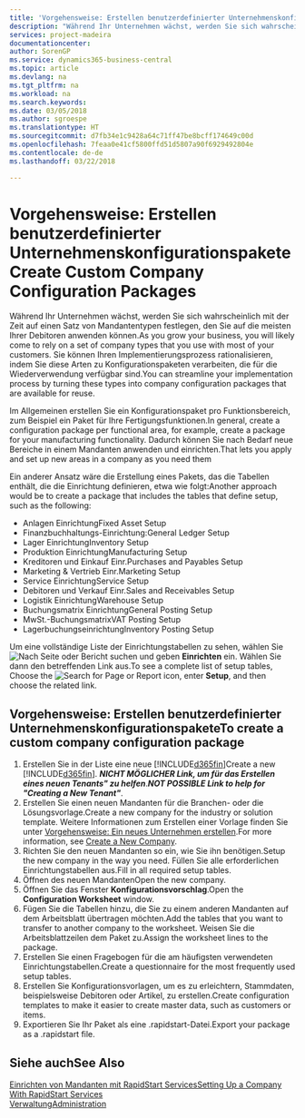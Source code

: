 ```yaml
---
title: 'Vorgehensweise: Erstellen benutzerdefinierter Unternehmenskonfigurationspakete | Microsoft Docs'
description: "Während Ihr Unternehmen wächst, werden Sie sich wahrscheinlich mit der Zeit auf einen Satz von Mandantentypen festlegen, den Sie auf die meisten Ihrer Debitoren anwenden können. Sie können Ihren Implementierungsprozess rationalisieren, indem Sie diese Arten zu Konfigurationspaketen verarbeiten, die für die Wiederverwendung verfügbar sind."
services: project-madeira
documentationcenter: 
author: SorenGP
ms.service: dynamics365-business-central
ms.topic: article
ms.devlang: na
ms.tgt_pltfrm: na
ms.workload: na
ms.search.keywords: 
ms.date: 03/05/2018
ms.author: sgroespe
ms.translationtype: HT
ms.sourcegitcommit: d7fb34e1c9428a64c71ff47be8bcff174649c00d
ms.openlocfilehash: 7feaa0e41cf5800ffd51d5807a90f6929492804e
ms.contentlocale: de-de
ms.lasthandoff: 03/22/2018

---
```

# <a name="create-custom-company-configuration-packages"></a><span data-ttu-id="230d5-104">Vorgehensweise: Erstellen benutzerdefinierter Unternehmenskonfigurationspakete</span><span class="sxs-lookup"><span data-stu-id="230d5-104">Create Custom Company Configuration Packages</span></span>
<span data-ttu-id="230d5-105">Während Ihr Unternehmen wächst, werden Sie sich wahrscheinlich mit der Zeit auf einen Satz von Mandantentypen festlegen, den Sie auf die meisten Ihrer Debitoren anwenden können.</span><span class="sxs-lookup"><span data-stu-id="230d5-105">As you grow your business, you will likely come to rely on a set of company types that you use with most of your customers.</span></span> <span data-ttu-id="230d5-106">Sie können Ihren Implementierungsprozess rationalisieren, indem Sie diese Arten zu Konfigurationspaketen verarbeiten, die für die Wiederverwendung verfügbar sind.</span><span class="sxs-lookup"><span data-stu-id="230d5-106">You can streamline your implementation process by turning these types into company configuration packages that are available for reuse.</span></span>  

<span data-ttu-id="230d5-107">Im Allgemeinen erstellen Sie ein Konfigurationspaket pro Funktionsbereich, zum Beispiel ein Paket für Ihre Fertigungsfunktionen.</span><span class="sxs-lookup"><span data-stu-id="230d5-107">In general, create a configuration package per functional area, for example, create a package for your manufacturing functionality.</span></span> <span data-ttu-id="230d5-108">Dadurch können Sie nach Bedarf neue Bereiche in einem Mandanten anwenden und einrichten.</span><span class="sxs-lookup"><span data-stu-id="230d5-108">That lets you apply and set up new areas in a company as you need them</span></span>  

<span data-ttu-id="230d5-109">Ein anderer Ansatz wäre die Erstellung eines Pakets, das die Tabellen enthält, die die Einrichtung definieren, etwa wie folgt:</span><span class="sxs-lookup"><span data-stu-id="230d5-109">Another approach would be to create a package that includes the tables that define setup, such as the following:</span></span>  

-   <span data-ttu-id="230d5-110">Anlagen Einrichtung</span><span class="sxs-lookup"><span data-stu-id="230d5-110">Fixed Asset Setup</span></span>  
-   <span data-ttu-id="230d5-111">Finanzbuchhaltungs-Einrichtung:</span><span class="sxs-lookup"><span data-stu-id="230d5-111">General Ledger Setup</span></span>  
-   <span data-ttu-id="230d5-112">Lager Einrichtung</span><span class="sxs-lookup"><span data-stu-id="230d5-112">Inventory Setup</span></span>  
-   <span data-ttu-id="230d5-113">Produktion Einrichtung</span><span class="sxs-lookup"><span data-stu-id="230d5-113">Manufacturing Setup</span></span>  
-   <span data-ttu-id="230d5-114">Kreditoren und Einkauf Einr.</span><span class="sxs-lookup"><span data-stu-id="230d5-114">Purchases and Payables Setup</span></span>  
-   <span data-ttu-id="230d5-115">Marketing & Vertrieb Einr.</span><span class="sxs-lookup"><span data-stu-id="230d5-115">Marketing Setup</span></span>  
-   <span data-ttu-id="230d5-116">Service Einrichtung</span><span class="sxs-lookup"><span data-stu-id="230d5-116">Service Setup</span></span>  
-   <span data-ttu-id="230d5-117">Debitoren und Verkauf Einr.</span><span class="sxs-lookup"><span data-stu-id="230d5-117">Sales and Receivables Setup</span></span>  
-   <span data-ttu-id="230d5-118">Logistik Einrichtung</span><span class="sxs-lookup"><span data-stu-id="230d5-118">Warehouse Setup</span></span>  
-   <span data-ttu-id="230d5-119">Buchungsmatrix Einrichtung</span><span class="sxs-lookup"><span data-stu-id="230d5-119">General Posting Setup</span></span>  
-   <span data-ttu-id="230d5-120">MwSt.-Buchungsmatrix</span><span class="sxs-lookup"><span data-stu-id="230d5-120">VAT Posting Setup</span></span>  
-   <span data-ttu-id="230d5-121">Lagerbuchungseinrichtung</span><span class="sxs-lookup"><span data-stu-id="230d5-121">Inventory Posting Setup</span></span>  

<span data-ttu-id="230d5-122">Um eine vollständige Liste der Einrichtungstabellen zu sehen, wählen Sie ![Nach Seite oder Bericht suchen](media/ui-search/search_small.png "Nach Seite oder Bericht suchen") und geben **Einrichten** ein. Wählen Sie dann den betreffenden Link aus.</span><span class="sxs-lookup"><span data-stu-id="230d5-122">To see a complete list of setup tables, Choose the ![Search for Page or Report](media/ui-search/search_small.png "Search for Page or Report icon") icon, enter **Setup**, and then choose the related link.</span></span>  

## <a name="to-create-a-custom-company-configuration-package"></a><span data-ttu-id="230d5-123">Vorgehensweise: Erstellen benutzerdefinierter Unternehmenskonfigurationspakete</span><span class="sxs-lookup"><span data-stu-id="230d5-123">To create a custom company configuration package</span></span>  
1.  <span data-ttu-id="230d5-124">Erstellen Sie in der Liste eine neue [!INCLUDE[d365fin](includes/d365fin_md.md)]</span><span class="sxs-lookup"><span data-stu-id="230d5-124">Create a new [!INCLUDE[d365fin](includes/d365fin_md.md)].</span></span> <span data-ttu-id="230d5-125">***NICHT MÖGLICHER Link, um für das Erstellen eines neuen Tenants" zu helfen***.</span><span class="sxs-lookup"><span data-stu-id="230d5-125">***NOT POSSIBLE Link to help for "Creating a New Tenant"***.</span></span>   
2.  <span data-ttu-id="230d5-126">Erstellen Sie einen neuen Mandanten für die Branchen- oder die Lösungsvorlage.</span><span class="sxs-lookup"><span data-stu-id="230d5-126">Create a new company for the industry or solution template.</span></span> <span data-ttu-id="230d5-127">Weitere Informationen zum Erstellen einer Vorlage finden Sie unter [Vorgehensweise: Ein neues Unternehmen  erstellen](admin-how-to-create-a-new-company.md).</span><span class="sxs-lookup"><span data-stu-id="230d5-127">For more information, see [Create a New Company](admin-how-to-create-a-new-company.md).</span></span>  
3.  <span data-ttu-id="230d5-128">Richten Sie den neuen Mandanten so ein, wie Sie ihn benötigen.</span><span class="sxs-lookup"><span data-stu-id="230d5-128">Setup the new company in the way you need.</span></span> <span data-ttu-id="230d5-129">Füllen Sie alle erforderlichen Einrichtungstabellen aus.</span><span class="sxs-lookup"><span data-stu-id="230d5-129">Fill in all required setup tables.</span></span>  
4.  <span data-ttu-id="230d5-130">Öffnen des neuen Mandanten</span><span class="sxs-lookup"><span data-stu-id="230d5-130">Open the new company.</span></span>
5. <span data-ttu-id="230d5-131">Öffnen Sie das Fenster **Konfigurationsvorschlag**.</span><span class="sxs-lookup"><span data-stu-id="230d5-131">Open the **Configuration Worksheet** window.</span></span>  
6.  <span data-ttu-id="230d5-132">Fügen Sie die Tabellen hinzu, die Sie zu einem anderen Mandanten auf dem Arbeitsblatt übertragen möchten.</span><span class="sxs-lookup"><span data-stu-id="230d5-132">Add the tables that you want to transfer to another company to the worksheet.</span></span> <span data-ttu-id="230d5-133">Weisen Sie die Arbeitsblattzeilen dem Paket zu.</span><span class="sxs-lookup"><span data-stu-id="230d5-133">Assign the worksheet lines to the package.</span></span>  
7.  <span data-ttu-id="230d5-134">Erstellen Sie einen Fragebogen für die am häufigsten verwendeten Einrichtungstabellen.</span><span class="sxs-lookup"><span data-stu-id="230d5-134">Create a questionnaire for the most frequently used setup tables.</span></span>  
8.  <span data-ttu-id="230d5-135">Erstellen Sie Konfigurationsvorlagen, um es zu erleichtern, Stammdaten, beispielsweise Debitoren oder Artikel, zu erstellen.</span><span class="sxs-lookup"><span data-stu-id="230d5-135">Create configuration templates to make it easier to create master data, such as customers or items.</span></span>  
9.  <span data-ttu-id="230d5-136">Exportieren Sie Ihr Paket als eine .rapidstart-Datei.</span><span class="sxs-lookup"><span data-stu-id="230d5-136">Export your package as a .rapidstart file.</span></span>  

## <a name="see-also"></a><span data-ttu-id="230d5-137">Siehe auch</span><span class="sxs-lookup"><span data-stu-id="230d5-137">See Also</span></span>  
[<span data-ttu-id="230d5-138">Einrichten von Mandanten mit RapidStart Services</span><span class="sxs-lookup"><span data-stu-id="230d5-138">Setting Up a Company With RapidStart Services</span></span>](admin-set-up-a-company-with-rapidstart.md)  
[<span data-ttu-id="230d5-139">Verwaltung</span><span class="sxs-lookup"><span data-stu-id="230d5-139">Administration</span></span>](admin-setup-and-administration.md)

